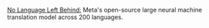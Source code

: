 [No Language Left Behind:](https://arxiv.org/pdf/2207.04672.pdf) Meta's open-source large neural machine translation model across 200 languages. 
